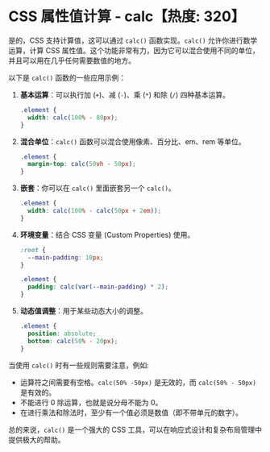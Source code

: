 # CSS 属性值计算 - calc【热度: 320】

是的，CSS 支持计算值，这可以通过 `calc()` 函数实现。`calc()` 允许你进行数学运算，计算 CSS 属性值。这个功能非常有力，因为它可以混合使用不同的单位，并且可以用在几乎任何需要数值的地方。

以下是 `calc()` 函数的一些应用示例：

1. **基本运算**：可以执行加 (`+`)、减 (`-`)、乘 (`*`) 和除 (`/`) 四种基本运算。

   ```css
   .element {
     width: calc(100% - 80px);
   }
   ```

2. **混合单位**：`calc()` 函数可以混合使用像素、百分比、em、rem 等单位。

   ```css
   .element {
     margin-top: calc(50vh - 50px);
   }
   ```

3. **嵌套**：你可以在 `calc()` 里面嵌套另一个 `calc()`。

   ```css
   .element {
     width: calc(100% - calc(50px + 2em));
   }
   ```

4. **环境变量**：结合 CSS 变量 (Custom Properties) 使用。

   ```css
   :root {
     --main-padding: 10px;
   }

   .element {
     padding: calc(var(--main-padding) * 2);
   }
   ```

5. **动态值调整**：用于某些动态大小的调整。
   ```css
   .element {
     position: absolute;
     bottom: calc(50% - 20px);
   }
   ```

当使用 `calc()` 时有一些规则需要注意，例如:

- 运算符之间需要有空格。`calc(50% -50px)` 是无效的，而 `calc(50% - 50px)` 是有效的。
- 不能进行 0 除运算，也就是说分母不能为 0。
- 在进行乘法和除法时，至少有一个值必须是数值（即不带单元的数字）。

总的来说，`calc()` 是一个强大的 CSS 工具，可以在响应式设计和复杂布局管理中提供极大的帮助。